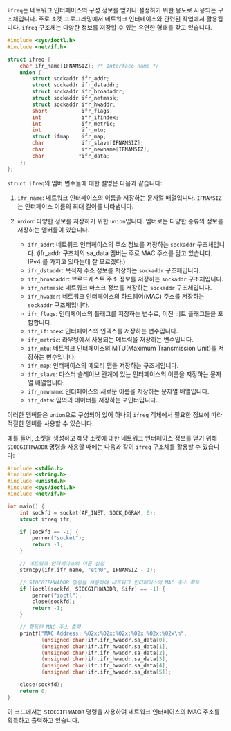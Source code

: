 `ifreq`는 네트워크 인터페이스의 구성 정보를 얻거나 설정하기 위한 용도로 사용되는 구조체입니다. 주로 소켓 프로그래밍에서 네트워크 인터페이스와 관련된 작업에서 활용됩니다. `ifreq` 구조체는 다양한 정보를 저장할 수 있는 유연한 형태를 갖고 있습니다.

```c
#include <sys/ioctl.h>
#include <net/if.h>

struct ifreq {
    char ifr_name[IFNAMSIZ]; /* Interface name */
    union {
        struct sockaddr ifr_addr;
        struct sockaddr ifr_dstaddr;
        struct sockaddr ifr_broadaddr;
        struct sockaddr ifr_netmask;
        struct sockaddr ifr_hwaddr;
        short           ifr_flags;
        int             ifr_ifindex;
        int             ifr_metric;
        int             ifr_mtu;
        struct ifmap    ifr_map;
        char            ifr_slave[IFNAMSIZ];
        char            ifr_newname[IFNAMSIZ];
        char           *ifr_data;
    };
};
```

`struct ifreq`의 멤버 변수들에 대한 설명은 다음과 같습니다:

1. `ifr_name`: 네트워크 인터페이스의 이름을 저장하는 문자열 배열입니다. `IFNAMSIZ`는 인터페이스 이름의 최대 길이를 나타냅니다.

2. `union`: 다양한 정보를 저장하기 위한 `union`입니다. 멤버로는 다양한 종류의 정보를 저장하는 멤버들이 있습니다.

   - `ifr_addr`: 네트워크 인터페이스의 주소 정보를 저장하는 `sockaddr` 구조체입니다. (ifr_addr 구조체의 sa_data 멤버는 주로 MAC 주소를 담고 있습니다. IPv4 를 가지고 있다는데 잘 모르겠다.)
   - `ifr_dstaddr`: 목적지 주소 정보를 저장하는 `sockaddr` 구조체입니다.
   - `ifr_broadaddr`: 브로드캐스트 주소 정보를 저장하는 `sockaddr` 구조체입니다.
   - `ifr_netmask`: 네트워크 마스크 정보를 저장하는 `sockaddr` 구조체입니다.
   - `ifr_hwaddr`: 네트워크 인터페이스의 하드웨어(MAC) 주소를 저장하는 `sockaddr` 구조체입니다.
   - `ifr_flags`: 인터페이스의 플래그를 저장하는 변수로, 이진 비트 플래그들을 포함합니다.
   - `ifr_ifindex`: 인터페이스의 인덱스를 저장하는 변수입니다.
   - `ifr_metric`: 라우팅에서 사용되는 메트릭을 저장하는 변수입니다.
   - `ifr_mtu`: 네트워크 인터페이스의 MTU(Maximum Transmission Unit)를 저장하는 변수입니다.
   - `ifr_map`: 인터페이스의 메모리 맵을 저장하는 구조체입니다.
   - `ifr_slave`: 마스터 슬레이브 관계에 있는 인터페이스의 이름을 저장하는 문자열 배열입니다.
   - `ifr_newname`: 인터페이스의 새로운 이름을 저장하는 문자열 배열입니다.
   - `ifr_data`: 임의의 데이터를 저장하는 포인터입니다.

이러한 멤버들은 `union`으로 구성되어 있어 하나의 `ifreq` 객체에서 필요한 정보에 따라 적절한 멤버를 사용할 수 있습니다.

예를 들어, 소켓을 생성하고 해당 소켓에 대한 네트워크 인터페이스 정보를 얻기 위해 `SIOCGIFHWADDR` 명령을 사용할 때에는 다음과 같이 `ifreq` 구조체를 활용할 수 있습니다:

```c
#include <stdio.h>
#include <string.h>
#include <unistd.h>
#include <sys/ioctl.h>
#include <net/if.h>

int main() {
    int sockfd = socket(AF_INET, SOCK_DGRAM, 0);
    struct ifreq ifr;

    if (sockfd == -1) {
        perror("socket");
        return -1;
    }

    // 네트워크 인터페이스의 이름 설정
    strncpy(ifr.ifr_name, "eth0", IFNAMSIZ - 1);

    // SIOCGIFHWADDR 명령을 사용하여 네트워크 인터페이스의 MAC 주소 획득
    if (ioctl(sockfd, SIOCGIFHWADDR, &ifr) == -1) {
        perror("ioctl");
        close(sockfd);
        return -1;
    }

    // 획득한 MAC 주소 출력
    printf("MAC Address: %02x:%02x:%02x:%02x:%02x:%02x\n",
           (unsigned char)ifr.ifr_hwaddr.sa_data[0],
           (unsigned char)ifr.ifr_hwaddr.sa_data[1],
           (unsigned char)ifr.ifr_hwaddr.sa_data[2],
           (unsigned char)ifr.ifr_hwaddr.sa_data[3],
           (unsigned char)ifr.ifr_hwaddr.sa_data[4],
           (unsigned char)ifr.ifr_hwaddr.sa_data[5]);

    close(sockfd);
    return 0;
}
```

이 코드에서는 `SIOCGIFHWADDR` 명령을 사용하여 네트워크 인터페이스의 MAC 주소를 획득하고 출력하고 있습니다.